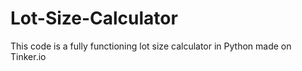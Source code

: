 # Lot-Size-Calculator
This code is a fully functioning lot size calculator in Python made on Tinker.io

